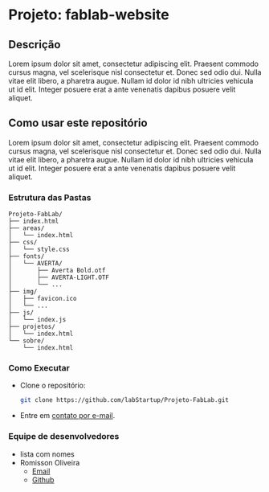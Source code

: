 # Projeto: fablab-website

## Descrição
Lorem ipsum dolor sit amet, consectetur adipiscing elit. Praesent commodo cursus magna, vel scelerisque nisl consectetur et. Donec sed odio dui. Nulla vitae elit libero, a pharetra augue. Nullam id dolor id nibh ultricies vehicula ut id elit. Integer posuere erat a ante venenatis dapibus posuere velit aliquet.

## Como usar este repositório
Lorem ipsum dolor sit amet, consectetur adipiscing elit. Praesent commodo cursus magna, vel scelerisque nisl consectetur et. Donec sed odio dui. Nulla vitae elit libero, a pharetra augue. Nullam id dolor id nibh ultricies vehicula ut id elit. Integer posuere erat a ante venenatis dapibus posuere velit aliquet.

### Estrutura das Pastas
```fablab-website/
Projeto-FabLab/
├── index.html
├── areas/
│   └── index.html
├── css/
│   └── style.css
├── fonts/
│   └── AVERTA/
│       ├── Averta Bold.otf
│       ├── AVERTA-LIGHT.OTF
│       └── ...
├── img/
│   ├── favicon.ico
│   └── ...
├── js/
│   └── index.js
├── projetos/
│   └── index.html
└── sobre/
    └── index.html
```
### Como Executar
- Clone o repositório:
   ```bash
   git clone https://github.com/labStartup/Projeto-FabLab.git
- Entre em [contato por e-mail](mailto:startup_lab@outlook.com).

### Equipe de desenvolvedores
* lista com nomes
* Romisson Oliveira
  - [Email](mailto:oliveiraromisson@hotmail.com)
  - [Github](https://github.com/romisson-oliveira)



